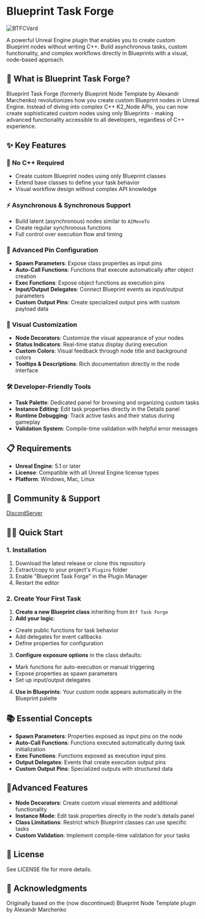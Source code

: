 # Blueprint Task Forge

![BTFCVard](https://github.com/user-attachments/assets/ca80110d-f518-48b7-98e9-ce97faf13465)

A powerful Unreal Engine plugin that enables you to create custom Blueprint nodes without writing C++. Build asynchronous tasks, custom functionality, and complex workflows directly in Blueprints with a visual, node-based approach.

## 🚀 What is Blueprint Task Forge?

Blueprint Task Forge (formerly Blueprint Node Template by Alexandr Marchenko) revolutionizes how you create custom Blueprint nodes in Unreal Engine. Instead of diving into complex C++ K2_Node APIs, you can now create sophisticated custom nodes using only Blueprints - making advanced functionality accessible to all developers, regardless of C++ experience.

## ✨ Key Features

### 🎯 **No C++ Required**
- Create custom Blueprint nodes using only Blueprint classes
- Extend base classes to define your task behavior
- Visual workflow design without complex API knowledge

### ⚡ **Asynchronous & Synchronous Support**
- Build latent (asynchronous) nodes similar to `AIMoveTo`
- Create regular synchronous functions
- Full control over execution flow and timing

### 🔌 **Advanced Pin Configuration**
- **Spawn Parameters**: Expose class properties as input pins
- **Auto-Call Functions**: Functions that execute automatically after object creation
- **Exec Functions**: Expose object functions as execution pins
- **Input/Output Delegates**: Connect Blueprint events as input/output parameters
- **Custom Output Pins**: Create specialized output pins with custom payload data

### 🎨 **Visual Customization**
- **Node Decorators**: Customize the visual appearance of your nodes
- **Status Indicators**: Real-time status display during execution
- **Custom Colors**: Visual feedback through node title and background colors
- **Tooltips & Descriptions**: Rich documentation directly in the node interface

### 🛠️ **Developer-Friendly Tools**
- **Task Palette**: Dedicated panel for browsing and organizing custom tasks
- **Instance Editing**: Edit task properties directly in the Details panel
- **Runtime Debugging**: Track active tasks and their status during gameplay
- **Validation System**: Compile-time validation with helpful error messages

## 📋 Requirements

- **Unreal Engine**: 5.1 or later
- **License**: Compatible with all Unreal Engine license types
- **Platform**: Windows, Mac, Linux

## 💬 Community & Support
[DiscordServer](https://discord.gg/VgMQKhWcmz)

## 🏃‍♂️ Quick Start

### 1. Installation
1. Download the latest release or clone this repository
2. Extract/copy to your project's `Plugins` folder
3. Enable "Blueprint Task Forge" in the Plugin Manager
4. Restart the editor

### 2. Create Your First Task

1. **Create a new Blueprint class** inheriting from `Btf Task Forge`
2. **Add your logic**:
  - Create public functions for task behavior
  - Add delegates for event callbacks
  - Define properties for configuration
3. **Configure exposure options** in the class defaults:
  - Mark functions for auto-execution or manual triggering
  - Expose properties as spawn parameters
  - Set up input/output delegates
4. **Use in Blueprints**: Your custom node appears automatically in the Blueprint palette

## 📚 Essential Concepts
- **Spawn Parameters**: Properties exposed as input pins on the node
- **Auto-Call Functions**: Functions executed automatically during task initialization
- **Exec Functions**: Functions exposed as execution input pins
- **Output Delegates**: Events that create execution output pins
- **Custom Output Pins**: Specialized outputs with structured data

## 🎯Advanced Features
- **Node Decorators**: Create custom visual elements and additional functionality
- **Instance Mode**: Edit task properties directly in the node's details panel
- **Class Limitations**: Restrict which Blueprint classes can use specific tasks
- **Custom Validation**: Implement compile-time validation for your tasks

## 📄 License
See LICENSE file for more details.

## 🙏 Acknowledgments
Originally based on the (now discontinued) Blueprint Node Template plugin by Alexandr Marchenko
